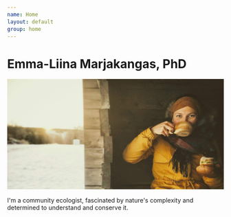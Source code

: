 ```yaml
---
name: Home
layout: default
group: home
---
```


<h1 class="text-center">Emma-Liina Marjakangas, PhD</h1>

<img src="/static/img/profile4.jpg" class="img-responsive center-block" alt="Hiking in the Scandinavian mountains"/>

<p class="lead text-center">
I'm a community ecologist, fascinated by nature's complexity and determined to understand and conserve it. 
</p>
